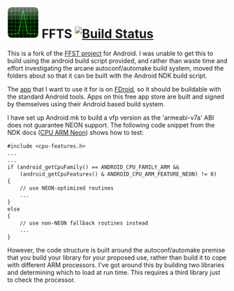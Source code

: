 # ![Logo](app/src/main/res/drawable-hdpi/ic_launcher.png) FFTS [![Build Status](https://travis-ci.org/billthefarmer/ffts-android.svg?branch=master)](https://travis-ci.org/billthefarmer/ffts-android)

This is a fork of the [FFST project](https://github.com/anthonix/ffts)
for Android. I was unable to get this to build using the android build
script provided, and rather than waste time and effort investigating
the arcane autoconf/automake build system, moved the folders about so
that it can be built with the Android NDK build script.

The [app](https://github.com/billthefarmer/scope) that I want to use
it for is on [FDroid](https://f-droid.org), so it should be buildable
with the standard Android tools. Apps on this free app store are built
and signed by themselves using their Android based build system.

I have set up Android.mk to build a vfp version as the 'armeabi-v7a'
ABI does not guarantee NEON support. The following code snippet from
the NDK docs
([CPU ARM Neon](http://www.kandroid.org/ndk/docs/CPU-ARM-NEON.html))
shows how to test:

    #include <cpu-features.h>
    ...
    ...
    if (android_getCpuFamily() == ANDROID_CPU_FAMILY_ARM &&
        (android_getCpuFeatures() & ANDROID_CPU_ARM_FEATURE_NEON) != 0)
    {
        // use NEON-optimized routines
        ...
    }
    else
    {
        // use non-NEON fallback routines instead
        ...
    }

However, the code structure is built around the autoconf/automake
premise that you build your library for your proposed use, rather than
build it to cope with different ARM processors. I've got around this
by building two libraries and determining which to load at run
time. This requires a third library just to check the processor.
